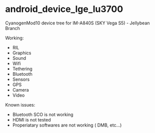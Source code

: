 android_device_lge_lu3700
=========================

CyanogenMod10 device tree for IM-A840S (SKY Vega S5) - Jellybean Branch

Working:
* RIL
* Graphics
* Sound
* Wifi
* Tethering
* Bluetooth
* Sensors
* GPS
* Camera
* Video

Known issues:
* Bluetooth SCO is not working
* HDMI is not tested
* Properiatary softwares are not working ( DMB, etc...)
